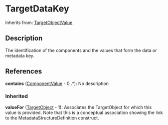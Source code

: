 
# TargetDataKey



Inherits from: [TargetObjectValue](TargetObjectValue.md)



## Description

The identification of the components and the values that form the data or metadata key.




## References

**contains** ([ComponentValue](ComponentValue.md) - 0..*): No description

### Inherited

**valueFor** ([TargetObject](TargetObject.md) - 1): Associates the TargetObject for which this value is provided. Note that this is a conceptual association showing the link to the MetadataStructureDefinition construct.




